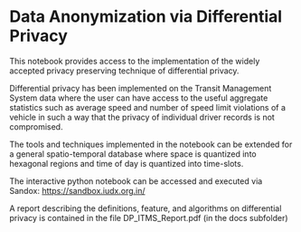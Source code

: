 # Data Anonymization via Differential Privacy

This notebook provides access to the implementation of the widely accepted privacy preserving technique of differential privacy. 

Differential privacy has been implemented on the Transit Management System data where the user can have access to the useful aggregate statistics such as average speed and number of speed limit violations of a vehicle  in such a way that the privacy of individual driver records is not compromised.

The tools and techniques implemented in the notebook can be extended for a general spatio-temporal database where space is quantized into hexagonal regions and time of day is quantized into time-slots.

The interactive python notebook can be accessed and executed via Sandox: https://sandbox.iudx.org.in/

A report describing the definitions, feature, and algorithms on differential privacy is contained in the file DP_ITMS_Report.pdf (in the docs subfolder)

